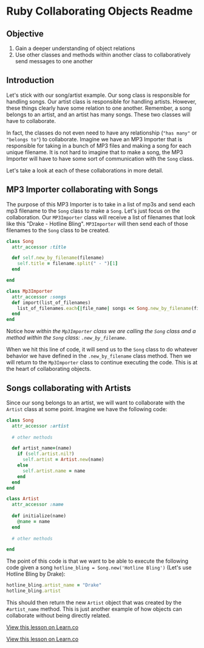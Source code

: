 # Ruby Collaborating Objects Readme

## Objective

1. Gain a deeper understanding of object relations
2. Use other classes and methods within another class to collaboratively send messages to one another

## Introduction

Let's stick with our song/artist example. Our song class is responsible for handling songs. Our artist class is responsible for handling artists. However, these things clearly have some relation to one another. Remember, a song belongs to an artist, and an artist has many songs. These two classes will have to collaborate. 

In fact, the classes do not even need to have any relationship (`"has many"` or `"belongs to"`) to collaborate. Imagine we have an MP3 Importer that is responsible for taking in a bunch of MP3 files and making a song for each unique filename. It is not hard to imagine that to make a song, the MP3 Importer will have to have some sort of communication with the `Song` class.

Let's take a look at each of these collaborations in more detail.

## MP3 Importer collaborating with Songs

The purpose of this MP3 Importer is to take in a list of mp3s and send each mp3 filename to the `Song` class to make a `Song`. Let's just focus on the collaboration. Our `MP3Importer` class will receive a list of filenames that look like this "Drake - Hotline Bling". `MP3Importer` will then send each of those filenames to the `Song` class to be created.

```ruby
class Song
  attr_accessor :title

  def self.new_by_filename(filename)
    self.title = filename.split(" - ")[1]
  end

end

class Mp3Importer
  attr_accessor :songs 
  def import(list_of_filenames)
    list_of_filenames.each{|file_name| songs << Song.new_by_filename(file_name)}
  end
end
```

Notice how *within the `Mp3Importer` class we are calling the `Song` class and a method within the `Song` class: `.new_by_filename`*.

When we hit this line of code, it will send us to the `Song` class to do whatever behavior we have defined in the `.new_by_filename` class method. Then we will return to the `Mp3Importer` class to continue executing the code. This is at the heart of collaborating objects.  


## Songs collaborating with Artists

Since our song belongs to an artist, we will want to collaborate with the `Artist` class at some point. Imagine we have the following code:

```ruby
class Song
  attr_accessor :artist
  
  # other methods

  def artist_name=(name)
    if (self.artist.nil?)
      self.artist = Artist.new(name)
    else
      self.artist.name = name
    end
  end
end
```

```ruby
class Artist
  attr_accessor :name
  
  def initialize(name)
  	@name = name
  end
  
  # other methods 

end
```

The point of this code is that we want to be able to execute the following code given a song `hotline_bling = Song.new('Hotline Bling')` (Let's use Hotline Bling by Drake):

```ruby
hotline_bling.artist_name = "Drake"
hotline_bling.artist
```

This should then return the new `Artist` object that was created by the `#artist_name` method. This is just another example of how objects can collaborate without being directly related. 

<a href='https://learn.co/lessons/ruby-collaborating-objects-readme' data-visibility='hidden'>View this lesson on Learn.co</a>

<a href='https://learn.co/lessons/ruby-collaborating-objects-readme' data-visibility='hidden'>View this lesson on Learn.co</a>
